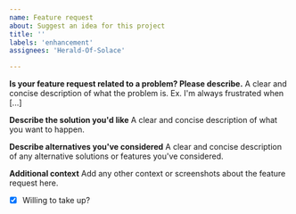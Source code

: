 ```yaml
---
name: Feature request
about: Suggest an idea for this project
title: ''
labels: 'enhancement'
assignees: 'Herald-Of-Solace'

---
```


**Is your feature request related to a problem? Please describe.**
A clear and concise description of what the problem is. Ex. I'm always frustrated when [...]

**Describe the solution you'd like**
A clear and concise description of what you want to happen.

**Describe alternatives you've considered**
A clear and concise description of any alternative solutions or features you've considered.

**Additional context**
Add any other context or screenshots about the feature request here.

<!-- Are you willing to implement this feature yourself? If not, remove the 'x' -->
- [x] Willing to take up?
